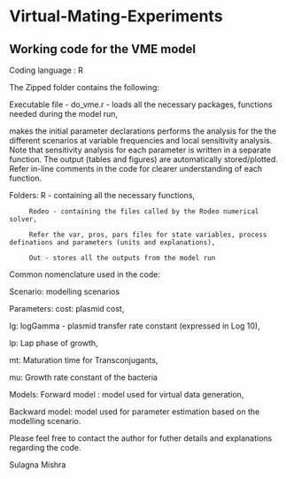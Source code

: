 # Virtual-Mating-Experiments
Working code for the VME model 
---------------------------------------
Coding language : R


The Zipped folder contains the following: 

Executable file - do_vme.r -      loads all the necessary packages, functions needed during the model run, 

  makes the initial parameter declarations 
  performs the analysis for the the different scenarios at variable frequencies and local sensitivity analysis.
  Note that sensitivity analysis for each parameter is written in a separate function. 
  The output (tables and figures) are automatically stored/plotted.                                 
  Refer in-line comments in the code for clearer understanding of each function.
                                  
Folders: R - containing all the necessary functions,

         Rodeo - containing the files called by the Rodeo numerical solver,
         
         Refer the var, pros, pars files for state variables, process definations and parameters (units and explanations),
         
         Out - stores all the outputs from the model run
         

Common nomenclature used in the code: 

Scenario: modelling scenarios

Parameters: 
cost: plasmid cost, 

lg: logGamma - plasmid transfer rate constant (expressed in Log 10),

lp: Lap phase of growth,

mt: Maturation time for Transconjugants,

mu: Growth rate constant of the bacteria

Models: 
Forward model : model used for virtual data generation,

Backward model: model used for parameter estimation based on the modelling scenario. 


Please feel free to contact the author for futher details and explanations regarding the code. 

Sulagna Mishra


